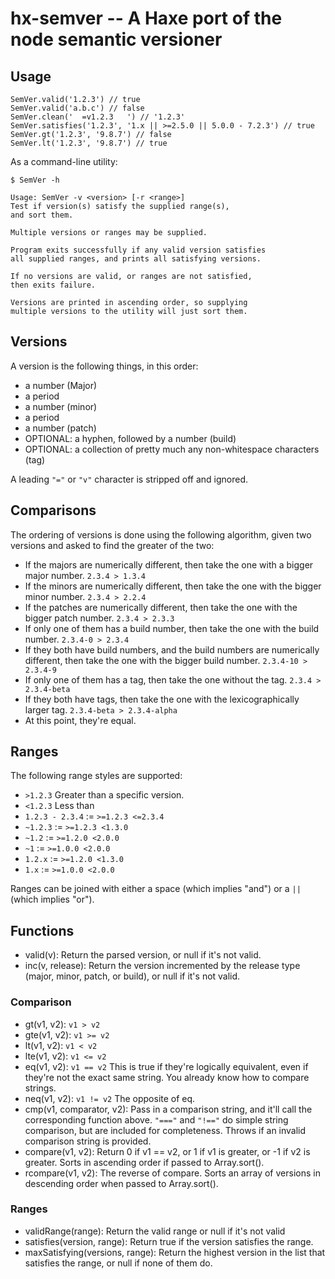 hx-semver -- A Haxe port of the node semantic versioner
=======================================================

## Usage
    
    SemVer.valid('1.2.3') // true
    SemVer.valid('a.b.c') // false
    SemVer.clean('  =v1.2.3   ') // '1.2.3'
    SemVer.satisfies('1.2.3', '1.x || >=2.5.0 || 5.0.0 - 7.2.3') // true
    SemVer.gt('1.2.3', '9.8.7') // false
    SemVer.lt('1.2.3', '9.8.7') // true

As a command-line utility:

    $ SemVer -h

    Usage: SemVer -v <version> [-r <range>]
    Test if version(s) satisfy the supplied range(s),
    and sort them.

    Multiple versions or ranges may be supplied.

    Program exits successfully if any valid version satisfies
    all supplied ranges, and prints all satisfying versions.

    If no versions are valid, or ranges are not satisfied,
    then exits failure.

    Versions are printed in ascending order, so supplying
    multiple versions to the utility will just sort them.

## Versions

A version is the following things, in this order:

* a number (Major)
* a period
* a number (minor)
* a period
* a number (patch)
* OPTIONAL: a hyphen, followed by a number (build)
* OPTIONAL: a collection of pretty much any non-whitespace characters
  (tag)

A leading `"="` or `"v"` character is stripped off and ignored.

## Comparisons

The ordering of versions is done using the following algorithm, given
two versions and asked to find the greater of the two:

* If the majors are numerically different, then take the one
  with a bigger major number. `2.3.4 > 1.3.4`
* If the minors are numerically different, then take the one
  with the bigger minor number. `2.3.4 > 2.2.4`
* If the patches are numerically different, then take the one with the
  bigger patch number. `2.3.4 > 2.3.3`
* If only one of them has a build number, then take the one with the
  build number.  `2.3.4-0 > 2.3.4`
* If they both have build numbers, and the build numbers are numerically
  different, then take the one with the bigger build number.
  `2.3.4-10 > 2.3.4-9`
* If only one of them has a tag, then take the one without the tag.
  `2.3.4 > 2.3.4-beta`
* If they both have tags, then take the one with the lexicographically
  larger tag.  `2.3.4-beta > 2.3.4-alpha`
* At this point, they're equal.

## Ranges

The following range styles are supported:

* `>1.2.3` Greater than a specific version.
* `<1.2.3` Less than
* `1.2.3 - 2.3.4` := `>=1.2.3 <=2.3.4`
* `~1.2.3` := `>=1.2.3 <1.3.0`
* `~1.2` := `>=1.2.0 <2.0.0`
* `~1` := `>=1.0.0 <2.0.0`
* `1.2.x` := `>=1.2.0 <1.3.0`
* `1.x` := `>=1.0.0 <2.0.0`

Ranges can be joined with either a space (which implies "and") or a
`||` (which implies "or").

## Functions

* valid(v): Return the parsed version, or null if it's not valid.
* inc(v, release): Return the version incremented by the release type
  (major, minor, patch, or build), or null if it's not valid.

### Comparison

* gt(v1, v2): `v1 > v2`
* gte(v1, v2): `v1 >= v2`
* lt(v1, v2): `v1 < v2`
* lte(v1, v2): `v1 <= v2`
* eq(v1, v2): `v1 == v2` This is true if they're logically equivalent,
  even if they're not the exact same string.  You already know how to
  compare strings.
* neq(v1, v2): `v1 != v2` The opposite of eq.
* cmp(v1, comparator, v2): Pass in a comparison string, and it'll call
  the corresponding function above.  `"==="` and `"!=="` do simple
  string comparison, but are included for completeness.  Throws if an
  invalid comparison string is provided.
* compare(v1, v2): Return 0 if v1 == v2, or 1 if v1 is greater, or -1 if
  v2 is greater.  Sorts in ascending order if passed to Array.sort().
* rcompare(v1, v2): The reverse of compare.  Sorts an array of versions
  in descending order when passed to Array.sort().


### Ranges

* validRange(range): Return the valid range or null if it's not valid
* satisfies(version, range): Return true if the version satisfies the
  range.
* maxSatisfying(versions, range): Return the highest version in the list
  that satisfies the range, or null if none of them do.